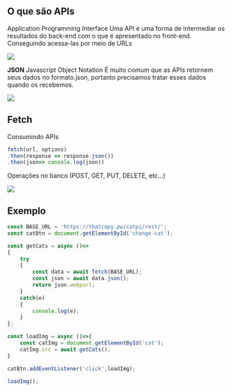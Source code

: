 ## O que são APIs
  Application Programming Interface
Uma API é uma forma de intermediar os resultados do back-end com o que é
apresentado no front-end. Conseguindo acessa-las por meio de URLs

![](/docs/assets/img/js_async_04.png)

**JSON** Javascript Object Notation
É muito comum que as APIs retornem seus dados no formato.json, portanto precisamos 
tratar esses dados quando os recebemos.

![](/docs/assets/img/js_async_05.png)

## Fetch

Consumindo APIs

~~~ javascript
fetch(url, options)
.then(response => response.json())
.then(json=> console.log(json))
~~~

Operações no banco (POST, GET, PUT, DELETE, etc...)

![](/docs/assets/img/js_async_06.png)

## Exemplo

~~~ javascript
const BASE_URL = 'https://thatcopy.pw/catpi/rest/';
const catBtn = document.getElementById('change-cat');

const getCats = async ()=>
{
    try
    {
        const data = await fetch(BASE_URL);
        const json = await data.json();
        return json.webpurl;
    }
    catch(e)
    {
        console.log(e);
    }
};

const loadImg = async ()=>{
    const catImg = document.getElementById('cat');
    catImg.src = await getCats();
}

catBtn.addEventListener('click',loadImg);

loadImg();
~~~
